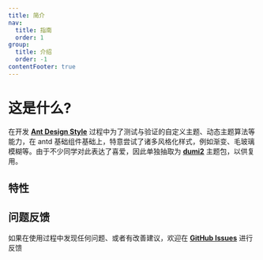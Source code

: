 ```yaml
---
title: 简介
nav:
  title: 指南
  order: 1
group:
  title: 介绍
  order: -1
contentFooter: true
---
```


# 这是什么?

在开发 [**Ant Design Style**](https://github.com/ant-design/antd-style) 过程中为了测试与验证的自定义主题、动态主题算法等能力，在 antd 基础组件基础上，特意尝试了诸多风格化样式，例如渐变、毛玻璃模糊等。由于不少同学对此表达了喜爱，因此单独抽取为 [**dumi2**](https://github.com/umijs/dumi) 主题包，以供复用。

## 特性

<Features></Features>

## 问题反馈

如果在使用过程中发现任何问题、或者有改善建议，欢迎在 [**GitHub Issues**](https://github.com/arvinxx/dumi-theme-antd-style/issues) 进行反馈
